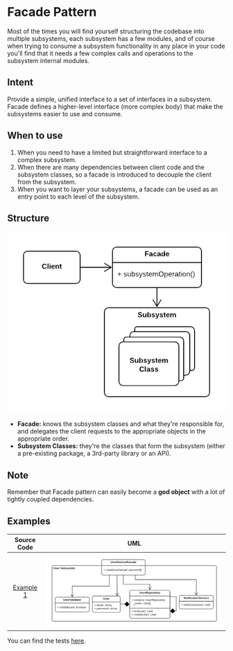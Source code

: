 # Facade Pattern

Most of the times you will find yourself structuring the codebase into multiple subsystems, each subsystem has a few modules, and of course when trying to consume a subsystem functionality in any place in your code you'll find that it needs a few complex calls and operations to the subsystem internal modules.

## Intent

Provide a simple, unified interface to a set of interfaces in a subsystem. Facade defines a higher-level interface (more complex body) that make the subsystems easier to use and consume.

## When to use

1. When you need to have a limited but straightforward interface to a complex subsystem.
2. When there are many dependencies between client code and the subsystem classes, so a facade is introduced to decouple the client from the subsystem.
3. When you want to layer your subsystems, a facade can be used as an entry point to each level of the subsystem.

## Structure

![Figure 1](figures/figure_1.png)

- **Facade:** knows the subsystem classes and what they're responsible for, and delegates the client requests to the appropriate objects in the appropriate order.
- **Subsystem Classes:** they're the classes that form the subsystem (either a pre-existing package, a 3rd-party library or an API).

## Note

Remember that Facade pattern can easily become a **god object** with a lot of tightly coupled dependencies.

## Examples

|        Source Code        |                UML                |
| :-----------------------: | :-------------------------------: |
| [Example 1](example_1.ts) | ![Figure 1](figures/figure_2.png) |

You can find the tests [here](index.test.ts).

